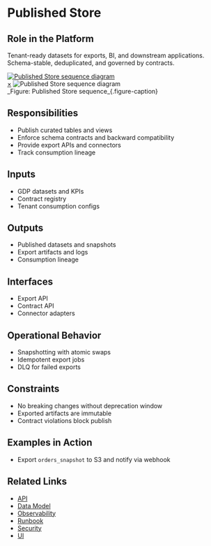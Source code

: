 # Published Store

## Role in the Platform
Tenant-ready datasets for exports, BI, and downstream applications. Schema-stable, deduplicated, and governed by contracts.

<a href="#fig-published-store-sequence" class="image-link">
  <img src="/assets/diagrams/storage/published-store-sequence.svg" alt="Published Store sequence diagram">
</a>
<div id="fig-published-store-sequence" class="image-modal">
  <a href="#" class="close-btn">&times;</a>
  <img src="/assets/diagrams/storage/published-store-sequence.svg" alt="Published Store sequence diagram">
</div>
_Figure: Published Store sequence_{.figure-caption}

## Responsibilities
- Publish curated tables and views
- Enforce schema contracts and backward compatibility
- Provide export APIs and connectors
- Track consumption lineage

## Inputs
- GDP datasets and KPIs
- Contract registry
- Tenant consumption configs

## Outputs
- Published datasets and snapshots
- Export artifacts and logs
- Consumption lineage

## Interfaces
- Export API
- Contract API
- Connector adapters

## Operational Behavior
- Snapshotting with atomic swaps
- Idempotent export jobs
- DLQ for failed exports

## Constraints
- No breaking changes without deprecation window
- Exported artifacts are immutable
- Contract violations block publish

## Examples in Action
- Export `orders_snapshot` to S3 and notify via webhook

## Related Links
- [API](api.md)
- [Data Model](data-model.md)
- [Observability](observability.md)
- [Runbook](runbook.md)
- [Security](security.md)
- [UI](ui.md)
